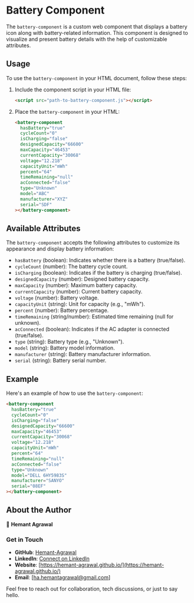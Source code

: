 # Battery Component

The `battery-component` is a custom web component that displays a battery icon along with battery-related information. This component is designed to visualize and present battery details with the help of customizable attributes.

## Usage

To use the `battery-component` in your HTML document, follow these steps:

1. Include the component script in your HTML file:

   ```html
   <script src="path-to-battery-component.js"></script>
   ```

2. Place the `battery-component` in your HTML:

   ```html
   <battery-component
     hasBattery="true"
     cycleCount="0"
     isCharging="false"
     designedCapacity="66600"
     maxCapacity="46453"
     currentCapacity="30068"
     voltage="12.218"
     capacityUnit="mWh"
     percent="64"
     timeRemaining="null"
     acConnected="false"
     type="Unknown"
     model="ABC"
     manufacturer="XYZ"
     serial="SDF"
   ></battery-component>
   ```

## Available Attributes

The `battery-component` accepts the following attributes to customize its appearance and display battery information:

- `hasBattery` (boolean): Indicates whether there is a battery (true/false).
- `cycleCount` (number): The battery cycle count.
- `isCharging` (boolean): Indicates if the battery is charging (true/false).
- `designedCapacity` (number): Designed battery capacity.
- `maxCapacity` (number): Maximum battery capacity.
- `currentCapacity` (number): Current battery capacity.
- `voltage` (number): Battery voltage.
- `capacityUnit` (string): Unit for capacity (e.g., "mWh").
- `percent` (number): Battery percentage.
- `timeRemaining` (string/number): Estimated time remaining (null for unknown).
- `acConnected` (boolean): Indicates if the AC adapter is connected (true/false).
- `type` (string): Battery type (e.g., "Unknown").
- `model` (string): Battery model information.
- `manufacturer` (string): Battery manufacturer information.
- `serial` (string): Battery serial number.

## Example

Here's an example of how to use the `battery-component`:

```html
<battery-component
  hasBattery="true"
  cycleCount="0"
  isCharging="false"
  designedCapacity="66600"
  maxCapacity="46453"
  currentCapacity="30068"
  voltage="12.218"
  capacityUnit="mWh"
  percent="64"
  timeRemaining="null"
  acConnected="false"
  type="Unknown"
  model="DELL 6HY5983S"
  manufacturer="SANYO"
  serial="08EF"
></battery-component>
```
## About the Author

👋 **Hemant Agrawal**
### Get in Touch

- **GitHub**: [Hemant-Agrawal](https://github.com/Hemant-Agrawal)
- **LinkedIn**: [Connect on LinkedIn](https://www.linkedin.com/in/hemant-ag)
- **Website**: [https://hemant-agrawal.github.io/](https://hemant-agrawal.github.io/)
- **Email**: [ha.hemantagrawal@gmail.com]

Feel free to reach out for collaboration, tech discussions, or just to say hello.